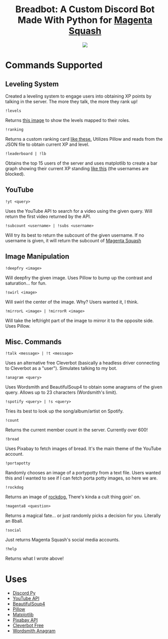 
<html>
    <h1 align="center">Breadbot: A Custom Discord Bot Made With Python for <a href="https://www.youtube.com/channel/UCQrrVVps9XlOeftIR0XhKuQ">Magenta Squash</a></h1>
    <p align="center">
    <img src="https://github.com/lemontwig/BreadBot/blob/master/selfie.png"></img>
    </p>
</html>

# Commands Supported
## Leveling System

<html>
<p>
Created a leveling system to engage users into obtaining XP points by talking in the server. The more they talk, the more they rank up!
</p>
</html>

```
!levels
```
Returns [this image](https://github.com/lemontwig/BreadBot/blob/master/levels.png) to show the levels mapped to their roles.


```
!ranking
```
Returns a custom ranking card [like these.](https://i.imgur.com/l30XQHt.png) Utilizes Pillow and reads from the JSON file to obtain current XP and level.

```
!leaderboard | !lb
```
Obtains the top 15 users of the server and uses matplotlib to create a bar graph showing their current XP standing [like this](https://imgur.com/gallery/QG80zEq) (the usernames are blocked).

## YouTube 

```
!yt <query>
```
Uses the YouTube API to search for a video using the given query. Will return the first video returned by the API.

```
!subcount <username> | !subs <username>
```
Will try its best to return the subcount of the given username. If no username is given, it will return the subcount of [Magenta Squash](https://www.youtube.com/channel/UCQrrVVps9XlOeftIR0XhKuQ)

## Image Manipulation
```
!deepfry <image>
```
Will deepfry the given image. Uses Pillow to bump up the contrast and saturation... for fun.

```
!swirl <image>
```
Will swirl the center of the image. Why? Users wanted it, I think.

```
!mirrorL <image> | !mirrorR <image>
```
Will take the left/right part of the image to mirror it to the opposite side. Uses Pillow.

## Misc. Commands

```
!talk <message> | !t <message>
```
Uses an alternative free Cleverbot (basically a headless driver connecting to Cleverbot as a "user"). Simulates talking to my bot.


```
!anagram <query>
```
Uses Wordsmith and BeautifulSoup4 to obtain some anagrams of the given query. Allows up to 23 characters (Wordsmith's limit).

```
!spotify <query> | !s <query>
```
Tries its best to look up the song/album/artist on Spotify.

```
!count
```
Returns the current member count in the server. Currently over 600!

```
!bread
```
Uses Pixabay to fetch images of bread. It's the main theme of the YouTube account.

```
!portapotty
```
Randomly chooses an image of a portypotty from a text file. Users wanted this and I wanted to see if I can fetch porta potty images, so here we are.

```
!rockdog
```
Returns an image of [rockdog.](https://github.com/lemontwig/BreadBot/blob/master/rockdog.jpg) There's kinda a cult thing goin' on.

```
!magenta8 <question>
```
Returns a magical fate... or just randomly picks a decision for you. Literally an 8ball.

```
!social
```
Just returns Magenta Squash's social media accounts.


```
!help
```
Returns what I wrote above!


# Uses
- [Discord Py](https://discordpy.readthedocs.io/en/latest/)
- [YouTube API](https://developers.google.com/youtube/v3)
- [BeautifulSoup4](https://www.crummy.com/software/BeautifulSoup/bs4/doc/)
- [Pillow](https://pillow.readthedocs.io/en/stable/)
- [Matplotlib](https://matplotlib.org/)
- [Pixabay API](https://pixabay.com/api/docs/)
- [Cleverbot Free](https://github.com/plasticuproject/cleverbotfree)
- [Wordsmith Anagram](https://wordsmith.org/anagram/)
